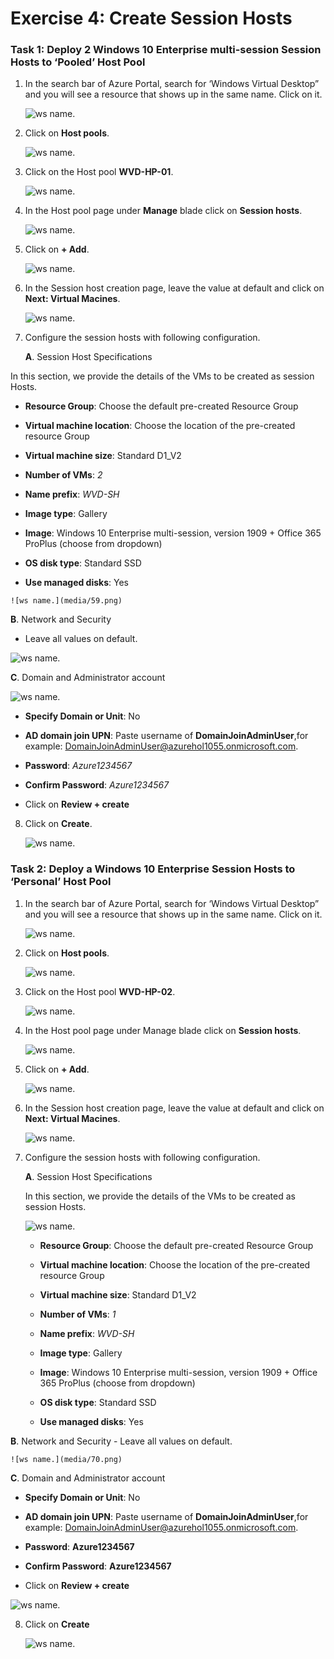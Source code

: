 # Exercise 4: Create Session Hosts

### **Task 1: Deploy 2 Windows 10 Enterprise multi-session Session Hosts to ‘Pooled’ Host Pool**

1. In the search bar of Azure Portal, search for ‘Windows Virtual Desktop” and you will see a resource that shows up in the same name. Click on it.

   ![ws name.](media/53.png)
     
2. Click on **Host pools**.

   ![ws name.](media/54.png)
     
3. Click on the Host pool **WVD-HP-01**.

   ![ws name.](media/55.png)
     
4. In the Host pool page under **Manage** blade click on **Session hosts**.

   ![ws name.](media/56.png)
     
5. Click on **+ Add**.

   ![ws name.](media/57.png)
    
6. In the Session host creation page, leave the value at default and click on **Next: Virtual Macines**.

   ![ws name.](media/58.png)
  
7. Configure the session hosts with following configuration.

   **A**. Session Host Specifications

In this section, we provide the details of the VMs to be created as session Hosts.    

   - **Resource Group**: Choose the default pre-created Resource Group

   - **Virtual machine location**: Choose the location of the pre-created resource Group

   - **Virtual machine size**: Standard D1_V2 

   - **Number of VMs**: *2*
   
   - **Name prefix**: *WVD-SH* 

   - **Image type**: Gallery 

   - **Image**: Windows 10 Enterprise multi-session, version 1909 + Office 365 ProPlus (choose from dropdown) 

   - **OS disk type**: Standard SSD 

   - **Use managed disks**: Yes 
   
    ![ws name.](media/59.png)
   
  **B**. Network and Security 
   - Leave all values on default.
 
   ![ws name.](media/60.png)
 
 **C**. Domain and Administrator account 

  ![ws name.](media/61.png)
 
   - **Specify Domain or Unit**: No 

   - **AD domain join UPN**: Paste username of **DomainJoinAdminUser**,for example: DomainJoinAdminUser@azurehol1055.onmicrosoft.com.

   - **Password**: *Azure1234567*

   - **Confirm Password**: *Azure1234567*
   
   - Click on **Review + create**

8. Click on **Create**.

   ![ws name.](media/62.png)
  
### **Task 2: Deploy a Windows 10 Enterprise Session Hosts to ‘Personal’ Host Pool**

1. In the search bar of Azure Portal, search for ‘Windows Virtual Desktop” and you will see a resource that shows up in the same name. Click on it.

   ![ws name.](media/63.png)
  
2. Click on **Host pools**.

   ![ws name.](media/64.png)
   
3. Click on the Host pool **WVD-HP-02**.

   ![ws name.](media/65.png)
  
4. In the Host pool page under Manage blade click on **Session hosts**.

   ![ws name.](media/66.png)
  
5. Click on **+ Add**.

   ![ws name.](media/67.png)
  
6. In the Session host creation page, leave the value at default and click on **Next: Virtual Macines**.

   ![ws name.](media/68.png)
 
7. Configure the session hosts with following configuration.

   **A**. Session Host Specifications

   In this section, we provide the details of the VMs to be created as session Hosts. 
   
   ![ws name.](media/69.png)

   - **Resource Group**: Choose the default pre-created Resource Group

   - **Virtual machine location**: Choose the location of the pre-created resource Group

   - **Virtual machine size**: Standard D1_V2 

   - **Number of VMs**: *1* 
   
   - **Name prefix**: *WVD-SH* 

   - **Image type**: Gallery 

   - **Image**: Windows 10 Enterprise multi-session, version 1909 + Office 365 ProPlus (choose from dropdown) 

   - **OS disk type**: Standard SSD 

   - **Use managed disks**: Yes 

  **B**. Network and Security 
    - Leave all values on default.
 
    ![ws name.](media/70.png)
 
 **C**. Domain and Administrator account 

   - **Specify Domain or Unit**: No 

   - **AD domain join UPN**: Paste username of **DomainJoinAdminUser**,for example: DomainJoinAdminUser@azurehol1055.onmicrosoft.com.

   - **Password**: **Azure1234567**

   - **Confirm Password**: **Azure1234567**
   
   - Click on **Review + create**
    
  ![ws name.](media/71.png)
  
8. Click on **Create**

   ![ws name.](media/72.png)
